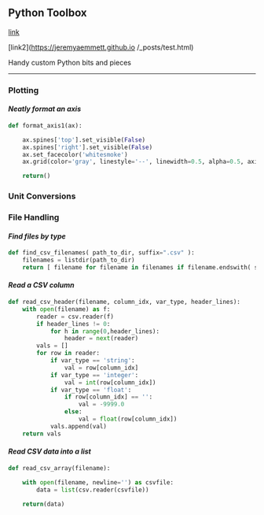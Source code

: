 ## Python Toolbox

[link](https://jeremyaemmett.github.io/2021/03/08/test.html)

[link2](https://jeremyaemmett.github.io
/_posts/test.html)

Handy custom Python bits and pieces

---

### Plotting

#### _Neatly format an axis_

```python
def format_axis1(ax):

    ax.spines['top'].set_visible(False)
    ax.spines['right'].set_visible(False)
    ax.set_facecolor('whitesmoke')
    ax.grid(color='gray', linestyle='--', linewidth=0.5, alpha=0.5, axis='y')

    return()
```

### Unit Conversions

### File Handling

#### _Find files by type_

```python
def find_csv_filenames( path_to_dir, suffix=".csv" ):
    filenames = listdir(path_to_dir)
    return [ filename for filename in filenames if filename.endswith( suffix ) ]
```

#### _Read a CSV column_

```python
def read_csv_header(filename, column_idx, var_type, header_lines):
    with open(filename) as f:
        reader = csv.reader(f)
        if header_lines != 0:
            for h in range(0,header_lines):
                header = next(reader)
        vals = []
        for row in reader:
            if var_type == 'string':
                val = row[column_idx]
            if var_type == 'integer':
                val = int(row[column_idx])
            if var_type == 'float':
                if row[column_idx] == '':
                    val = -9999.0
                else:
                    val = float(row[column_idx])
            vals.append(val)
    return vals
```

#### _Read CSV data into a list_

```python
def read_csv_array(filename):

    with open(filename, newline='') as csvfile:
        data = list(csv.reader(csvfile))

    return(data)
```



